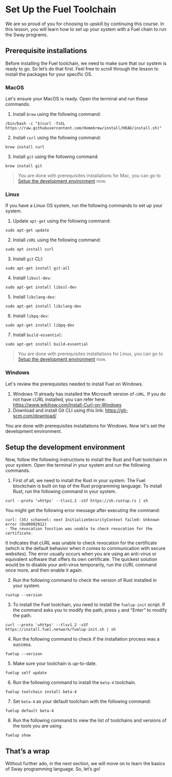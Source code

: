 # Set Up the Fuel Toolchain

We are so proud of you for choosing to upskill by continuing this course. In this lesson, you will learn how to set up your system with a Fuel chain to run the Sway programs.

## Prerequisite installations

Before installing the Fuel toolchain, we need to make sure that our system is ready to go. So let’s do that first. Feel free to scroll through the lesson to install the packages for your specific OS.

### MacOS

Let's ensure your MacOS is ready. Open the terminal and run these commands.

1. Install `brew` using the following command:

```
/bin/bash -c "$(curl -fsSL https://raw.githubusercontent.com/Homebrew/install/HEAD/install.sh)"
```

2. Install `curl` using the following command:

```
brew install curl
```

3. Install `git` using the following command:

```
brew install git
```

> You are done with prerequisites installations for Mac, you can go to [Setup the development environment](https://metaschool.so/courses/building-petition-dapp-fuel/lesson/c0d579ff-c6e6-414c-a3ba-9214e75b7336?learningPath=#setup-the-development-environment) now.

### Linux

If you have a Linux OS system, run the following commands to set up your system.

1. Update `apt-get` using the following command:

```
sudo apt-get update
```

2. Install `cURL` using the following command:
    
 ```
sudo apt install curl
```
    
3. Install `git` CLI:
    
```
sudo apt-get install git-all
```

4. Install `libssl-dev`:

```
sudo apt-get install libssl-dev
```

5. Install `libclang-dev`:
    
```
sudo apt-get install libclang-dev
```
    
6. Install `libpq-dev`:
    
```
sudo apt-get install libpq-dev
```
    
7. Install `build-essential`:
    
```
sudo apt-get install build-essential
```

> You are done with prerequisites installations for Linux, you can go to [Setup the development environment](https://metaschool.so/courses/building-petition-dapp-fuel/lesson/c0d579ff-c6e6-414c-a3ba-9214e75b7336?learningPath=#setup-the-development-environment) now.


### Windows

Let's review the prerequisites needed to install Fuel on Windows.

1. Windows 11 already has installed the Microsoft version of `cURL`. If you do not have cURL installed, you can refer here: https://www.wikihow.com/Install-Curl-on-Windows
2. Download and install Git CLI using this link: https://git-scm.com/download/

You are done with prerequisites installations for Windows. Now let's set the development environment.

## Setup the development environment

Now, follow the following instructions to install the Rust and Fuel toolchain in your system. Open the terminal in your system and run the following commands.

1. First of all, we need to install the Rust in your system. The Fuel blockchain is built on top of the Rust programming language. To install Rust, run the following command in your system.

```
curl --proto '=https' --tlsv1.2 -sSf https://sh.rustup.rs | sh
```

You might get the following error message after executing the command:
```
curl: (35) schannel: next InitializeSecurityContext failed: Unknown error (0x80092012)
- The revocation function was unable to check revocation for the certificate.
```
It indicates that cURL was unable to check revocation for the certificate (which is the default behavior when it comes to communication with secure websites). The error usually occurs when you 
are using an anti-virus or equivalent software that offers its own certificate. The quickest solution would be to disable your anti-virus temporarily, run the cURL command once more, and then enable it again.

2. Run the following command to check the version of Rust installed in your system.

```
rustup --version
```

3. To install the Fuel toolchain, you need to install the `fuelup-init` script. If the command asks you to modify the path, press `y` and “Enter” to modify the path.

```
curl --proto '=https' --tlsv1.2 -sSf https://install.fuel.network/fuelup-init.sh | sh
```

4. Run the following command to check if the installation process was a success.

```
fuelup --version
```

5. Make sure your toolchain is up-to-date. 

```
fuelup self update
```

6. Run the following command to install the `beta-4` toolchain.

```
fuelup toolchain install beta-4
```

7. Set `beta-4` as your default toolchain with the following command:

```
fuelup default beta-4
```

8. Run the following command to view the list of toolchains and versions of the tools you are using.

```
fuelup show
```

## That’s a wrap

Without further ado, in the next section, we will move on to learn the basics of Sway programming language. So, let’s go!
